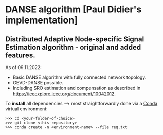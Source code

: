 # DANSE algorithm [Paul Didier's implementation]
## Distributed Adaptive Node-specific Signal Estimation algorithm - original and added features.

As of 09.11.2022:
- Basic DANSE algorithm with fully connected network topology.
- GEVD-DANSE possible.
- Including SRO estimation and compensation as described in https://ieeexplore.ieee.org/document/10042012.

To **install** all dependencies --> most straightforwardly done via a [Conda](https://www.anaconda.com/products/distribution) virtual environment:

```
>>> cd <your-folder-of-choice>
>>> git clone <this-repository>
>>> conda create -n <environment-name> --file req.txt
```
